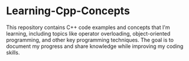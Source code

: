 # Learning-Cpp-Concepts
This repository contains C++ code examples and concepts that I'm learning, including topics like operator overloading, object-oriented programming, and other key programming techniques. The goal is to document my progress and share knowledge while improving my coding skills.
